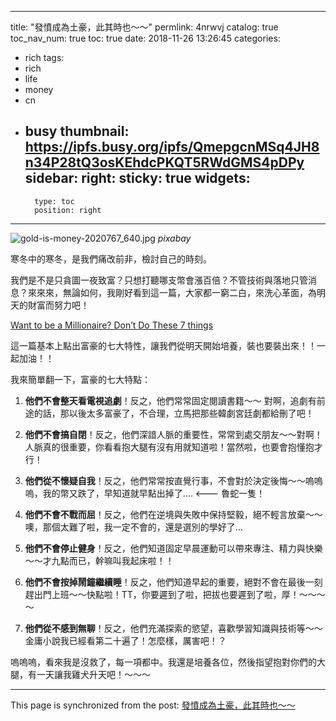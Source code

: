 
---
title: "發憤成為土豪，此其時也～～"
permlink: 4nrwvj
catalog: true
toc_nav_num: true
toc: true
date: 2018-11-26 13:26:45
categories:
- rich
tags:
- rich
- life
- money
- cn
- busy
thumbnail: https://ipfs.busy.org/ipfs/QmepgcnMSq4JH8n34P28tQ3osKEhdcPKQT5RWdGMS4pDPy
sidebar:
    right:
        sticky: true
widgets:
    -
        type: toc
        position: right
---


![gold-is-money-2020767_640.jpg](https://ipfs.busy.org/ipfs/QmepgcnMSq4JH8n34P28tQ3osKEhdcPKQT5RWdGMS4pDPy)
*pixabay*

寒冬中的寒冬，是我們痛改前非，檢討自己的時刻。

我們是不是只貪圖一夜致富？只想打聽哪支幣會漲百倍？不管技術與落地只管消息？來來來，無論如何，我剛好看到這一篇，大家都一窮二白，來洗心革面，為明天的財富而努力吧！

[Want to be a Millionaire? Don’t Do These 7 things](https://medium.com/marketing-and-entrepreneurship/want-to-be-a-millionaire-dont-do-these-7-things-72b51cfe082c)

這一篇基本上點出富豪的七大特性，讓我們從明天開始培養，裝也要裝出來！！一起加油！！

我來簡單翻一下，富豪的七大特點：

1. **他們不會整天看電視追劇**！反之，他們常常固定閱讀書籍～～ 對啊，追劇有前途的話，那以後太多富豪了，不合理，立馬把那些韓劇宮廷劇都給刪了吧！

2. **他們不會搞自閉**！反之，他們深諳人脈的重要性，常常到處交朋友～～對啊！人脈真的很重要，你看看抱大腿有沒有用就知道啦！當然啦，也要會抱懂抱才行！

3. **他們從不懷疑自我**！反之，他們常常按直覺行事，不會對於決定後悔～～嗚嗚嗚，我的幣又跌了，早知道就早點出掉了.... <--- 魯蛇一隻！

4. **他們不會不戰而屈**！反之，他們在逆境與失敗中保持堅毅，絕不輕言放棄～～噢，那個太難了啦，我一定不會的，還是選別的學好了...

5. **他們不會停止健身**！反之，他們知道固定早晨運動可以帶來專注、精力與快樂～～才九點而已，幹嘛叫我起床啦！！

6. **他們不會按掉鬧鐘繼續睡**！反之，他們知道早起的重要，絕對不會在最後一刻趕出門上班～～快點啦！TT，你要遲到了啦，把拔也要遲到了啦，厚！～～～～

7. **他們從不感到無聊**！反之，他們充滿探索的慾望，喜歡學習知識與技術等～～金庸小說我已經看第二十遍了！怎麼樣，厲害吧！？

嗚嗚嗚，看來我是沒救了，每一項都中。我還是培養各位，然後指望抱對你們的大腿，有一天讓我雞犬升天吧！～～～



- - -

This page is synchronized from the post: [發憤成為土豪，此其時也～～](https://steemit.com/@deanliu/4nrwvj)
